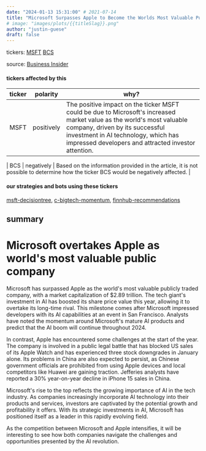 ```yaml
---
date: "2024-01-13 15:31:00" # 2021-07-14
title: "Microsoft Surpasses Apple to Become the Worlds Most Valuable Public Company"
# image: "images/plots/{{titleSlag}}.png"
author: "justin-guese"
draft: false
---
```

tickers: <a href='https://finance.yahoo.com/quote/MSFT' target='_blank'>MSFT</a> <a href='https://finance.yahoo.com/quote/BCS' target='_blank'>BCS</a>

source: <a href='https://www.businessinsider.in/tech/news/microsofts-market-cap-hit-2-89-trillion-as-it-overtook-apple-as-the-worlds-most-valuable-public-company/articleshow/106819492.cms' target='_blank'>Business Insider</a>

#### tickers affected by this

| ticker | polarity | why? |
|------------|------------|------------|
| MSFT | positively | The positive impact on the ticker MSFT could be due to Microsoft's increased market value as the world's most valuable company, driven by its successful investment in AI technology, which has impressed developers and attracted investor attention. |

| BCS | negatively | Based on the information provided in the article, it is not possible to determine how the ticker BCS would be negatively affected. |


#### our strategies and bots using these tickers

[msft-decisiontree](/strategies/msft-decisiontree), [c-bigtech-momentum](/strategies/c-bigtech-momentum), [finnhub-recommendations](/strategies/finnhub-recommendations)

## summary

# Microsoft overtakes Apple as world's most valuable public company

Microsoft has surpassed Apple as the world's most valuable publicly traded company, with a market capitalization of $2.89 trillion. The tech giant's investment in AI has boosted its share price value this year, allowing it to overtake its long-time rival. This milestone comes after Microsoft impressed developers with its AI capabilities at an event in San Francisco. Analysts have noted the momentum around Microsoft's mature AI products and predict that the AI boom will continue throughout 2024.

In contrast, Apple has encountered some challenges at the start of the year. The company is involved in a public legal battle that has blocked US sales of its Apple Watch and has experienced three stock downgrades in January alone. Its problems in China are also expected to persist, as Chinese government officials are prohibited from using Apple devices and local competitors like Huawei are gaining traction. Jefferies analysts have reported a 30% year-on-year decline in iPhone 15 sales in China.

Microsoft's rise to the top reflects the growing importance of AI in the tech industry. As companies increasingly incorporate AI technology into their products and services, investors are captivated by the potential growth and profitability it offers. With its strategic investments in AI, Microsoft has positioned itself as a leader in this rapidly evolving field.

As the competition between Microsoft and Apple intensifies, it will be interesting to see how both companies navigate the challenges and opportunities presented by the AI revolution.
